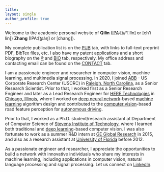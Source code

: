 ```yaml
---
title:  
layout: single
author_profile: true
---
```


Welcome to the academic personal website of __Qilin__ ([IPA](https://en.wikipedia.org/wiki/International_Phonetic_Alphabet):\[tɕʰǐ.lǐn\] or \[ch'i lin\]) __Zhang__ (IPA:\[ʈʂáŋ\] or \[chang\]). 

My complete publication list is on the [PUB](https://qilin-zhang.github.io/publications/) tab, with links to full-text preprint PDF, BibTex files, etc. I also have my patent applications and a short biography on the [®](https://qilin-zhang.github.io/patents/) and [BIO](https://qilin-zhang.github.io/bio/) tab, respectively. My office address and contacting email can be found on the [CONTACT](https://qilin-zhang.github.io/contact/) tab. 

I am a passionate engineer and researcher in computer vision, machine learning, and multimedia signal processing. In 2020, I joined [ABB](https://en.wikipedia.org/wiki/ABB) - US Corporate Research Center (USCRC) in [Raleigh, North Carolina](https://en.wikipedia.org/wiki/Raleigh,_North_Carolina), as a Senior Research Scientist. Prior to that, I worked first as a Senior Research Engineer and later as a Lead Research Engineer for [HERE Technologies](https://en.wikipedia.org/wiki/Here_Technologies) in [Chicago, Illinois](https://en.wikipedia.org/wiki/Chicago), where I worked on [deep neural network](https://en.wikipedia.org/wiki/Artificial_neural_network)-based [machine learning](https://en.wikipedia.org/wiki/Machine_learning) algorithm design and contributed to the [computer vision](https://en.wikipedia.org/wiki/Computer_vision)-based road feature perception for [autonomous driving](https://en.wikipedia.org/wiki/Self-driving_car). 

Prior to that, I worked as a Ph.D. student/research assistant at Department of Computer Science of [Stevens Institute of Technology](https://en.wikipedia.org/wiki/Stevens_Institute_of_Technology), where I learned both traditional and [deep learning](https://en.wikipedia.org/wiki/Deep_learning)-based computer vision. I was also fortunate to work as a summer R&D intern at [GE Global Research](https://en.wikipedia.org/wiki/GE_Global_Research) in 2015, and also as a research assistant at [University of Florida](https://en.wikipedia.org/wiki/University_of_Florida) before 2012. 

As a passionate engineer and researcher, I appreciate the opportunities to build a network with innovative individuals who share my interests in  machine learning, including applications in computer vision, natural language processing and signal processing. Let us connect on <a href="https://www.linkedin.com/in/{{ site.author.linkedin }}"><i class="fa fa-fw fa-linkedin-square" aria-hidden="true"></i>LinkedIn</a>. 
 
